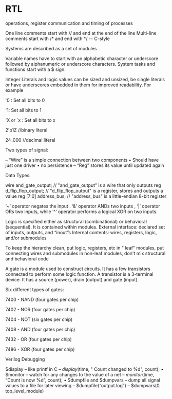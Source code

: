 RTL
===

operations, register communication and timing of processes

One line comments start with // and end at the end of the line
Multi-line comments start with /* and end with */  -- C-style

Systems are described as a set of modules

Variable names have to start with an alphabetic character or underscore followed by 
alphanumeric or underscore characters. System tasks and functions start with a $ sign. 

Integer Literals and logic values can be sized and unsized, be single literals or have
underscores embedded in them for improved readability. For example

'0 : Set all bits to 0

'1: Set all bits to 1

'X or `x : Set all bits to x

2'b1Z //binary literal

24_000  //decimal literal


Two types of signal:

– “Wire” is a simple connection between two components
• Should have just one driver
• no persistence
– “Reg” stores its value until updated again


Data Types:

wire and_gate_output; // "and_gate_output" is a wire that only outputs
reg d_flip_flop_output; // "d_flip_flop_output" is a register, stores and outputs a value
reg [7:0] address_bus; // "address_bus" is a little-endian 8-bit register

‘~’ operator negates the input . 
‘&’ operator ANDs two inputs , 
‘|’ operator ORs two inputs, while ‘^’ operator performs a logical XOR on two inputs. 


Logic is specified either as structural (combinational) or behavioral (sequential).
It is contained within modules. 
External interface: declared set of inputs, outputs, and “inout”s
Internal contents: wires, registers, logic, and/or submodules

To keep the hierarchy clean, put logic, registers, etc in " leaf" modules, put connecting 
wires and submodules in non-leaf modules, don't mix structural and behavioral code

A gate is a module used to construct circuits. It has a few transistors connected 
to perform some logic function.
A transistor is a 3-terminal device. It has a source (power), drain (output) and 
gate (input).


Six different types of gates:

7400 - NAND (four gates per chip)

7402 - NOR (four gates per chip)

7404 - NOT (six gates per chip)

7408 - AND (four gates per chip)

7432 - OR (four gates per chip)

7486 - XOR (four gates per chip)


Verilog Debugging

$display – like printf in C
– $display($time, " Count changed to %d", count);
• $monitor – watch for any changes to the value of a net
– $monitor($time, “Count is now %d”, count);
• $dumpfile and $dumpvars – dump all signal 
values to a file for later viewing
– $dumpfile(“output.log”)
– $dumpvars(0, top_level_module)
